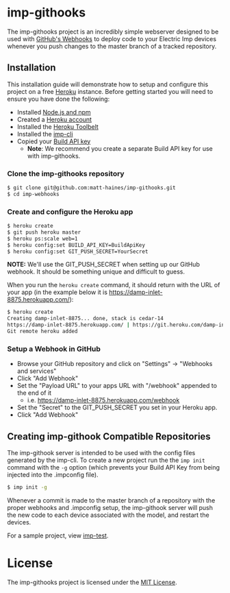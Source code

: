 # imp-githooks

The imp-githooks project is an incredibly simple webserver designed to be used with [GitHub's Webhooks](https://developer.github.com/webhooks/) to deploy code to your Electric Imp devices whenever you push changes to the master branch of a tracked repository.

## Installation

This installation guide will demonstrate how to setup and configure this project on a free [Heroku](heroku.com) instance. Before getting started you will need to ensure you have done the following:

- Installed [Node.js and npm](https://docs.npmjs.com/getting-started/installing-node)
- Created a [Heroku account](https://signup.heroku.com/login)
- Installed the [Heroku Toolbelt](https://toolbelt.heroku.com/)
- Installed the [imp-cli](https://github.com/matt-haines/imp-cli#installation)
- Copied your [Build API key](https://electricimp.com/docs/buildapi/keys/)
  - **Note**: We recommend you create a separate Build API key for use with imp-githooks.

### Clone the imp-githooks repository

```bash
$ git clone git@github.com:matt-haines/imp-githooks.git
$ cd imp-webhooks
```

### Create and configure the Heroku app

```bash
$ heroku create
$ git push heroku master
$ heroku ps:scale web=1
$ heroku config:set BUILD_API_KEY=BuildApiKey
$ heroku config:set GIT_PUSH_SECRET=YourSecret
```

**NOTE:** We'll use the GIT_PUSH_SECRET when setting up our GitHub webhook. It should be something unique and difficult to guess.

When you run the `heroku create` command, it should return with the URL of your app (in the example below it is https://damp-inlet-8875.herokuapp.com/):

```bash
$ heroku create
Creating damp-inlet-8875... done, stack is cedar-14
https://damp-inlet-8875.herokuapp.com/ | https://git.heroku.com/damp-inlet-8875.git
Git remote heroku added
```

### Setup a Webhook in GitHub

- Browse your GitHub repository and click on "Settings" -> "Webhooks and services"
- Click "Add Webhook"
- Set the "Payload URL" to your apps URL with "/webhook" appended to the end of it
  - i.e. https://damp-inlet-8875.herokuapp.com/webhook
- Set the "Secret" to the GIT_PUSH_SECRET you set in your Heroku app.
- Click "Add Webhook"

## Creating imp-githook Compatible Repositories

The imp-githook server is intended to be used with the config files generated by the imp-cli. To create a new project run the the `imp init` command with the `-g` option (which prevents your Build API Key from being injected into the .impconfig file).

```bash
$ imp init -g
```

Whenever a commit is made to the master branch of a repository with the proper webhooks and .impconfig setup, the imp-githook server will push the new code to each device associated with the model, and restart the devices.

For a sample project, view [imp-test](https://github.com/matt-haines/imp-test).

# License

The imp-githooks project is licensed under the [MIT License](./LICENSE).
